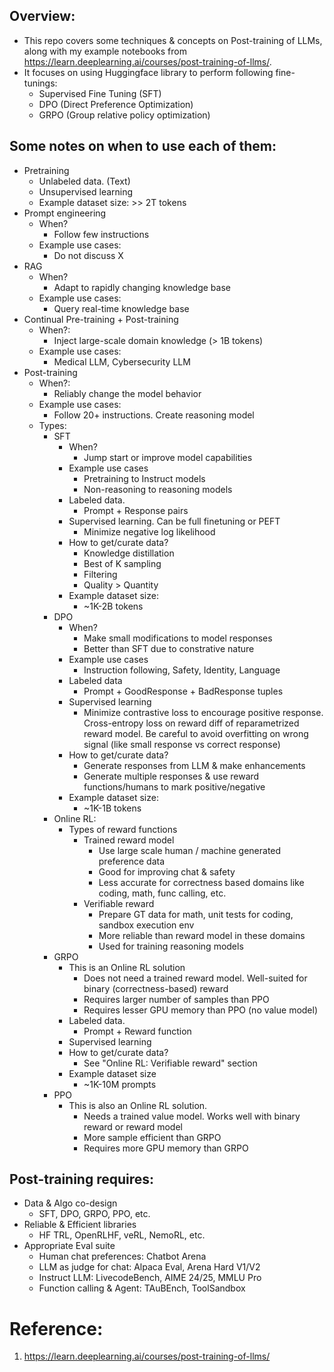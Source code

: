 ## Overview:
- This repo covers some techniques & concepts on Post-training of LLMs, along with my example notebooks from https://learn.deeplearning.ai/courses/post-training-of-llms/.
- It focuses on using Huggingface library to perform following fine-tunings:
    - Supervised Fine Tuning (SFT) 
    - DPO (Direct Preference Optimization)
    - GRPO (Group relative policy optimization)

## Some notes on when to use each of them:
- Pretraining
    - Unlabeled data. (Text)
    - Unsupervised learning
    - Example dataset size: >> 2T tokens
- Prompt engineering
    - When?
        - Follow few instructions
    - Example use cases: 
        - Do not discuss X
- RAG
    - When?
        - Adapt to rapidly changing knowledge base
    - Example use cases: 
        - Query real-time knowledge base
- Continual Pre-training + Post-training
    - When?: 
        - Inject large-scale domain knowledge (> 1B tokens)
    - Example use cases: 
        - Medical LLM, Cybersecurity LLM
- Post-training
    - When?: 
        - Reliably change the model behavior
    - Example use cases: 
        - Follow 20+ instructions. Create reasoning model
    - Types:
        - SFT
            - When? 
                - Jump start or improve model capabilities
            - Example use cases
                - Pretraining to Instruct models
                - Non-reasoning to reasoning models
            - Labeled data.
                - Prompt + Response pairs
            - Supervised learning. Can be full finetuning or PEFT
                - Minimize negative log likelihood
            - How to get/curate data? 
                - Knowledge distillation
                - Best of K sampling
                - Filtering
                - Quality > Quantity
            - Example dataset size: 
                - ~1K-2B tokens
        - DPO   
            - When?
                - Make small modifications to model responses
                - Better than SFT due to constrative nature
            - Example use cases
                - Instruction following, Safety, Identity, Language
            - Labeled data
                - Prompt + GoodResponse + BadResponse tuples
            - Supervised learning
                - Minimize contrastive loss to encourage positive response. Cross-entropy loss on reward diff of reparametrized reward model. Be careful to avoid overfitting on wrong signal (like small response vs correct response)
            - How to get/curate data? 
                - Generate responses from LLM & make enhancements
                - Generate multiple responses & use reward functions/humans to mark positive/negative
            - Example dataset size: 
                - ~1K-1B tokens 
        - Online RL:
            - Types of reward functions
                - Trained reward model
                    - Use large scale human / machine generated preference data
                    - Good for improving chat & safety
                    - Less accurate for correctness based domains like coding, math, func calling, etc. 
                - Verifiable reward
                    - Prepare GT data for math, unit tests for coding, sandbox execution env
                    - More reliable than reward model in these domains
                    - Used for training reasoning models
        - GRPO
            - This is an Online RL solution 
                - Does not need a trained reward model. Well-suited for binary (correctness-based) reward
                - Requires larger number of samples than PPO
                - Requires lesser GPU memory than PPO (no value model)
            - Labeled data. 
                - Prompt + Reward function
            - Supervised learning
            - How to get/curate data? 
                - See "Online RL: Verifiable reward" section
            - Example dataset size
                - ~1K-10M prompts
        - PPO
            - This is also an Online RL solution. 
                - Needs a trained value model. Works well with binary reward or reward model
                - More sample efficient than GRPO
                - Requires more GPU memory than GRPO

## Post-training requires:
- Data & Algo co-design
    - SFT, DPO, GRPO, PPO, etc.
- Reliable & Efficient libraries
    - HF TRL, OpenRLHF, veRL, NemoRL, etc.
- Appropriate Eval suite
    - Human chat preferences: Chatbot Arena
    - LLM as judge for chat: Alpaca Eval, Arena Hard V1/V2
    - Instruct LLM: LivecodeBench, AIME 24/25, MMLU Pro
    - Function calling & Agent: TAuBEnch, ToolSandbox

# Reference:
1. https://learn.deeplearning.ai/courses/post-training-of-llms/
